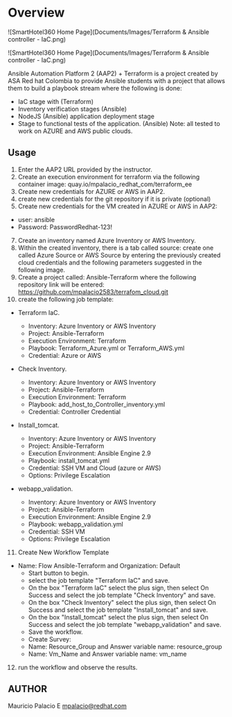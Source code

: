# Overview

![SmartHotel360 Home Page](Documents/Images/Terraform & Ansible controller - IaC.png)

![SmartHotel360 Home Page](Documents/Images/Terraform & Ansible controller - IaC.png)

Ansible Automation Platform 2 (AAP2) + Terraform is a project created by ASA Red hat Colombia to provide Ansible students with a project that allows them to build a playbook stream where the following is done:
- IaC stage with (Terraform)
- Inventory verification stages (Ansible)
- NodeJS (Ansible) application deployment stage
- Stage to functional tests of the application. (Ansible)
Note: all tested to work on AZURE and AWS public clouds.

Usage
---------

1. Enter the AAP2 URL provided by the instructor.
2. Create an execution environment for terraform via the following container image: quay.io/mpalacio_redhat_com/terraform_ee
3. Create new credentials for AZURE or AWS in AAP2.
4. create new credentials for the git repository if it is private (optional)
5. Create new credentials for the VM created in AZURE or AWS in AAP2:
  - user: ansible
  - Password: PasswordRedhat-123! 
7. Create an inventory named Azure Inventory or AWS Inventory.
8. Within the created inventory, there is a tab called source: create one called Azure Source or AWS Source by entering the            previously created cloud credentials and the following parameters suggested in the following image.
9. Create a project called: Ansible-Terraform where the following repository link will be entered:                                     https://github.com/mpalacio2583/terrafom_cloud.git
10. create the following job template:

  - Terraform IaC. 
    - Inventory: Azure Inventory or AWS Inventory
    - Project: Ansible-Terraform 
    - Execution Environment: Terraform
    - Playbook: Terraform_Azure.yml or  Terraform_AWS.yml
    - Credential: Azure or AWS

  - Check Inventory.
    - Inventory: Azure Inventory or AWS Inventory
    - Project: Ansible-Terraform 
    - Execution Environment: Terraform
    - Playbook: add_host_to_Controller_inventory.yml
    - Credential: Controller Credential


  - Install_tomcat.
    - Inventory: Azure Inventory or AWS Inventory
    - Project: Ansible-Terraform 
    - Execution Environment: Ansible Engine 2.9 
    - Playbook: install_tomcat.yml
    - Credential: SSH VM and Cloud (azure or AWS)
    - Options: Privilege Escalation

  - webapp_validation.
    - Inventory: Azure Inventory or AWS Inventory
    - Project: Ansible-Terraform 
    - Execution Environment: Ansible Engine 2.9 
    - Playbook: webapp_validation.yml
    - Credential: SSH VM
    - Options: Privilege Escalation
    
11. Create New Workflow Template
  - Name: Flow Ansible-Terraform and Organization: Default
    -  Start button to begin.
      -  select the job template "Terraform IaC" and save.
      -  On the box "Terraform IaC" select the plus sign, then select On Success and select the job template "Check Inventory" and          save.
      -  On the box "Check Inventory" select the plus sign, then select On Success and select the job template "Install_tomcat"             and save.
      -  On the box "Install_tomcat" select the plus sign, then select On Success and select the job template "webapp_validation"             and save.
    -  Save the workflow.
    -  Create Survey:
      -  Name: Resource_Group and Answer variable name: resource_group
      -  Name: Vm_Name and Answer variable name: vm_name

12. run the workflow and observe the results.



AUTHOR
------
Mauricio Palacio E mpalacio@redhat.com
